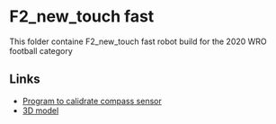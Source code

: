 # F2_new_touch fast

This folder containe F2_new_touch fast robot build for the 2020 WRO football category

## Links
* [Program to calidrate compass sensor](./KolibCompass.sb)
* [3D model](./wro2020.lxf)
